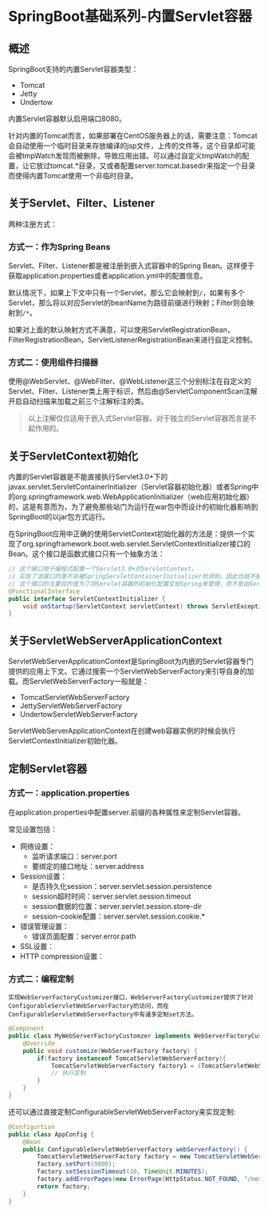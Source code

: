 # SpringBoot基础系列-内置Servlet容器
## 概述
SpringBoot支持的内置Servlet容器类型：
- Tomcat
- Jetty
- Undertow

内置Servlet容器默认启用端口8080。

针对内置的Tomcat而言，如果部署在CentOS服务器上的话，需要注意：Tomcat会自动使用一个临时目录来存放编译的jsp文件，上传的文件等，这个目录却可能会被tmpWatch发现而被删除，导致应用出错。可以通过自定义tmpWatch的配置，让它放过tomcat.*目录，又或者配置server.tomcat.basedir来指定一个目录而使得内置Tomcat使用一个非临时目录。
## 关于Servlet、Filter、Listener
两种注册方式：
### 方式一：作为Spring Beans
Servlet、Filter、Listener都是被注册到嵌入式容器中的Spring Bean。这样便于获取application.properties或者application.yml中的配置信息。

默认情况下，如果上下文中只有一个Servlet，那么它会映射到`/`，如果有多个Servlet，那么将以对应Servlet的beanName为路径前缀进行映射；Filter则会映射到`/*`。

如果对上面的默认映射方式不满意，可以使用ServletRegistrationBean，FilterRegistrationBean，ServletListenerRegistrationBean来进行自定义控制。

### 方式二：使用组件扫描器
使用@WebServlet、@WebFilter、@WebListener这三个分别标注在自定义的Servlet、Filter、Listener类上用于标识，然后由@ServletComponentScan注解开启自动扫描来加载之前三个注解标注的类。
> 以上注解仅仅适用于嵌入式Servlet容器，对于独立的Servlet容器而言是不起作用的。

## 关于ServletContext初始化
内置的Servlet容器是不能直接执行Servlet3.0+下的javax.servlet.ServletContainerInitializer（Servlet容器初始化器）或者Spring中的org.springframework.web.WebApplicationInitializer（web应用初始化器）的，这是有意而为，为了避免那些站门为运行在war包中而设计的初始化器影响到SpringBoot的以jar包方式运行。

在SpringBoot应用中正确的使用ServletContext初始化器的方法是：提供一个实现了org.springframework.boot.web.servlet.ServletContextInitializer接口的Bean。这个接口是函数式接口只有一个抽象方法：
```java
// 这个接口用于编程式配置一个Servlet3.0+的ServletContext。
// 实现了该接口的类不会被SpringServletContainerInitializer检测到，因此也就不能被Servlet容器自动执行。
// 这个接口的主要目的是为了将Servlet容器的初始化配置交给Spring来管理，而不是由Servlet容器自身来进行。
@FunctionalInterface
public interface ServletContextInitializer {
	void onStartup(ServletContext servletContext) throws ServletException;
}
```
## 关于ServletWebServerApplicationContext
ServletWebServerApplicationContext是SpringBoot为内嵌的Servlet容器专门提供的应用上下文。它通过搜索一个ServletWebServerFactory来引导自身的加载。而ServletWebServerFactory一般就是：
- TomcatServletWebServerFactory
- JettyServletWebServerFactory
- UndertowServletWebServerFactory

ServletWebServerApplicationContext在创建web容器实例的时候会执行ServletContextInitializer初始化器。
## 定制Servlet容器
### 方式一：application.properties
在application.properties中配置server.前缀的各种属性来定制Servlet容器。

常见设置包括：
- 网络设置：
    - 监听请求端口：server.port
    - 要绑定的接口地址：server.address
- Session设置：
    - 是否持久化session：server.servlet.session.persistence
    - session超时时间：server.servlet.session.timeout
    - session数据的位置：server.servlet.session.store-dir
    - session-cookie配置：server.servlet.session.cookie.*
- 错误管理设置：
    - 错误页面配置：server.error.path
- SSL设置：
- HTTP compression设置：
### 方式二：编程定制
    实现WebServerFactoryCustomizer接口，WebServerFactoryCustomizer提供了针对ConfigurableServletWebServerFactory的访问，而在ConfigurableServletWebServerFactory中有诸多定制set方法。
```java
@Component
public class MyWebServerFactoryCustomzer implements WebServerFactoryCustomizer {
    @Override
    public void customize(WebServerFactory factory) {
        if(factory instanceof TomcatServletWebServerFactory){
            TomcatServletWebServerFactory factory1 = (TomcatServletWebServerFactory)factory;
            // 执行定制
        }
    }
}
```
还可以通过直接定制ConfigurableServletWebServerFactory来实现定制:
```java
@Configurtion
public class AppConfig {
    @Bean
    public ConfigurableServletWebServerFactory webServerFactory() {
        TomcatServletWebServerFactory factory = new TomcatServletWebServerFactory();
        factory.setPort(9000);
        factory.setSessionTimeout(10, TimeUnit.MINUTES);
        factory.addErrorPages(new ErrorPage(HttpStatus.NOT_FOUND, "/notfound.html"));
        return factory;
    }
}
```


